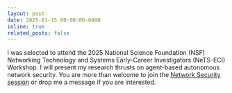 ```yaml
---
layout: post
date: 2025-01-15 00:00:00-0400
inline: true
related_posts: false
---
```


I was selected to attend the 2025 National Science Foundation (NSF) Networking Technology and Systems Early-Career Investigators (NeTS-ECI) Workshop. I will present my research thrusts on agent-based autonomous network security. You are more than welcome to join the [Network Security session](https://sites.google.com/view/nets-early-career-2025/agenda?authuser=0) or drop me a message if you are interested.   